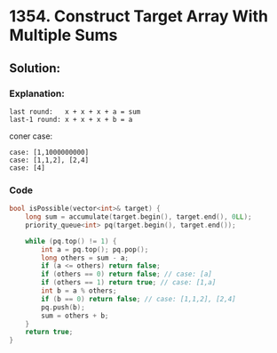 # 1354. Construct Target Array With Multiple Sums

## Solution:

### Explanation:

```
last round:   x + x + x + a = sum
last-1 round: x + x + x + b = a
```
coner case:
```
case: [1,1000000000]
case: [1,1,2], [2,4]
case: [4]
```

### Code

```cpp
bool isPossible(vector<int>& target) {
    long sum = accumulate(target.begin(), target.end(), 0LL);
    priority_queue<int> pq(target.begin(), target.end());

    while (pq.top() != 1) {
        int a = pq.top(); pq.pop();
        long others = sum - a;
        if (a <= others) return false;
        if (others == 0) return false; // case: [a]
        if (others == 1) return true; // case: [1,a]
        int b = a % others;
        if (b == 0) return false; // case: [1,1,2], [2,4]
        pq.push(b);
        sum = others + b;
    }
    return true;
}
```
